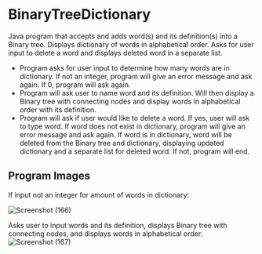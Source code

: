 # BinaryTreeDictionary
Java program that accepts and adds word(s) and its definition(s) into a Binary tree. Displays dictionary of words in alphabetical order. Asks for user input to delete a word and displays deleted word in a separate list.

- Program asks for user input to determine how many words are in dictionary. If not an integer, program will give an error message and ask again. If 0, program will ask again.
- Program will ask user to name word and its definition. Will then display a Binary tree with connecting nodes and display words in alphabetical order with its definition.
- Program will ask if user would like to delete a word. If yes, user will ask to type word. If word does not exist in dictionary, program will give an error message and ask again. If word is in dictionary, word will be deleted from the Binary tree and dictionary, displaying updated dictionary and a separate list for deleted word. If not, program will end.

## Program Images

If input not an integer for amount of words in dictionary:

![Screenshot (166)](https://user-images.githubusercontent.com/79016565/138023745-0b8e0857-82ef-490d-b021-7997570c2e98.png)

Asks user to input words and its definition, displays Binary tree with connecting nodes, and displays words in alphabetical order:
![Screenshot (167)](https://user-images.githubusercontent.com/79016565/138024101-de82a8bb-6905-4ebb-867e-b016d30cc4b4.png)

